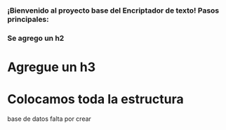 ### ¡Bienvenido al proyecto base del Encriptador de texto! Pasos principales:
### Se agrego un h2 
# Agregue un h3 
# Colocamos toda la estructura
base de datos falta por crear